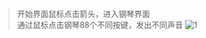 >开始界面鼠标点击箭头，进入钢琴界面  
>通过鼠标点击钢琴88个不同按键，发出不同声音
![1](https://user-images.githubusercontent.com/90953713/141690626-1a4cd47b-89a8-46e9-a70e-fa675d9a1bac.png)
